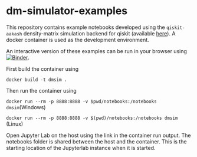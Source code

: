 # dm-simulator-examples
This repository contains example notebooks developed using the `qiskit-aakash` density-matrix simulation backend for qiskit (available [here](https://github.com/indian-institute-of-science-qc/qiskit-aakash)). A docker container is used as the development environment. 

An interactive version of these examples can be run in your browser using [![Binder](https://mybinder.org/badge_logo.svg)](https://mybinder.org/v2/gh/deadbeatfour/qiskit-aakash/master?urlpath=git-pull%3Frepo%3Dhttps%253A%252F%252Fgithub.com%252Fdeadbeatfour%252Fdm-simulator-examples%26urlpath%3Dlab%252Ftree%252Fdm-simulator-examples%252F%26branch%3Dbinder-test).

First build the container using

`docker build -t dmsim .`

Then run the container using 

`docker run --rm -p 8888:8888 -v $pwd/notebooks:/notebooks dmsim`(Windows)

`docker run --rm -p 8888:8888 -v $(pwd)/notebooks:/notebooks dmsim` (Linux)

Open Jupyter Lab on the host using the link in the container run output. 
The notebooks folder is shared between the host and the container. This is the starting location of the Jupyterlab instance when it is started. 
